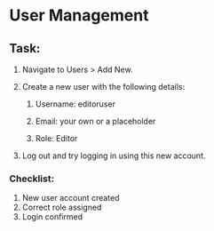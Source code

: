 # User Management
## Task:
1. Navigate to Users > Add New.


2. Create a new user with the following details:


   1. Username: editoruser


   2. Email: your own or a placeholder
   3. Role: Editor


3. Log out and try logging in using this new account.


### Checklist:
1. New user account created
2. Correct role assigned
3. Login confirmed
